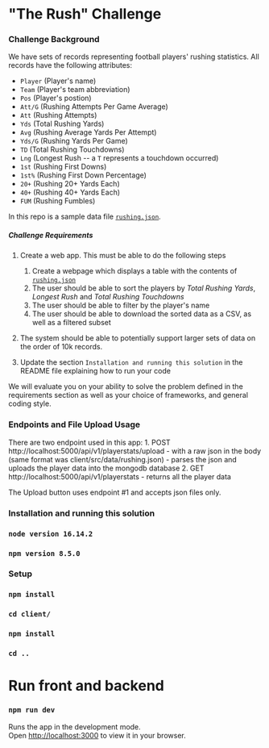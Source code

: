 # "The Rush" Challenge

### Challenge Background
We have sets of records representing football players' rushing statistics. All records have the following attributes:
* `Player` (Player's name)
* `Team` (Player's team abbreviation)
* `Pos` (Player's postion)
* `Att/G` (Rushing Attempts Per Game Average)
* `Att` (Rushing Attempts)
* `Yds` (Total Rushing Yards)
* `Avg` (Rushing Average Yards Per Attempt)
* `Yds/G` (Rushing Yards Per Game)
* `TD` (Total Rushing Touchdowns)
* `Lng` (Longest Rush -- a `T` represents a touchdown occurred)
* `1st` (Rushing First Downs)
* `1st%` (Rushing First Down Percentage)
* `20+` (Rushing 20+ Yards Each)
* `40+` (Rushing 40+ Yards Each)
* `FUM` (Rushing Fumbles)

In this repo is a sample data file [`rushing.json`](/rushing.json).

##### Challenge Requirements
1. Create a web app. This must be able to do the following steps
    1. Create a webpage which displays a table with the contents of [`rushing.json`](/rushing.json)
    2. The user should be able to sort the players by _Total Rushing Yards_, _Longest Rush_ and _Total Rushing Touchdowns_
    3. The user should be able to filter by the player's name
    4. The user should be able to download the sorted data as a CSV, as well as a filtered subset
    
2. The system should be able to potentially support larger sets of data on the order of 10k records.

3. Update the section `Installation and running this solution` in the README file explaining how to run your code

We will evaluate you on your ability to solve the problem defined in the requirements section as well as your choice of frameworks, and general coding style.

### Endpoints and File Upload Usage
There are two endpoint used in this app:
    1. POST http://localhost:5000/api/v1/playerstats/upload 
       - with a raw json in the body (same format was client/src/data/rushing.json)
       - parses the json and uploads the player data into the mongodb database
    2. GET http://localhost:5000/api/v1/playerstats
       - returns all the player data

The Upload button uses endpoint #1 and accepts json files only.


### Installation and running this solution

### `node version 16.14.2`
### `npm version 8.5.0`

### Setup

### `npm install`
### `cd client/`
### `npm install`
### `cd ..`

# Run front and backend
### `npm run dev`

Runs the app in the development mode.\
Open [http://localhost:3000](http://localhost:3000) to view it in your browser.

